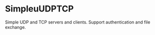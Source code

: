 SimpleuUDPTCP
=============

Simple UDP and TCP servers and clients. Support authentication and file exchange.
